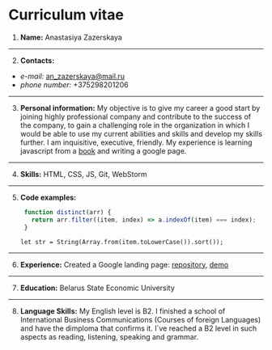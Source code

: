 # Curriculum vitae

1) **Name:** Anastasiya Zazerskaya 
---
2) **Contacts:**
 + *e-mail:* an_zazerskaya@mail.ru 
 + *phone number:* +375298201206
 ---
3) **Personal information:**
My objective is to give my career a good start by joining highly professional company and
contribute to the success of the company, to gain a challenging role in the organization in which
I would be able to use my current abilities and skills and develop my skills further. I am inquisitive, executive, friendly. 
My experience is learning javascript from a [book](https://learn.javascript.ru/) and writing a google page.                                                                
---
4) **Skills:** HTML, CSS, JS, Git, WebStorm
---
5) **Code examples:** 
    ```javascript
     function distinct(arr) {
       return arr.filter((item, index) => a.indexOf(item) === index);
     }
    ```
    `let str = String(Array.from(item.toLowerCase()).sort());`

---
6) **Experience:** Created a Google landing page: [repository](https://github.com/an-zaz/google-page), [demo](https://an-zaz.github.io/google-page/)
---
7) **Education:** Belarus State Economic University
---
8) **Language Skills:** My English level is B2. I finished a school of International Business Communications (Courses of foreign Languages)
and have the dimploma that confirms it. I`ve reached a B2 level in such aspects as reading, listening, speaking and grammar.

